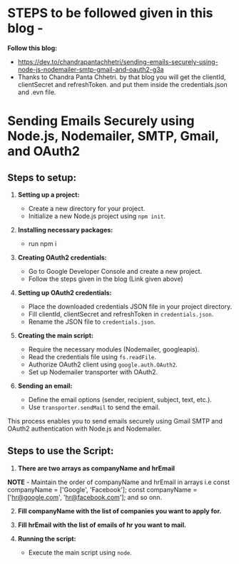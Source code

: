 # STEPS to be followed given in this blog - 
**Follow this blog:**
  - https://dev.to/chandrapantachhetri/sending-emails-securely-using-node-js-nodemailer-smtp-gmail-and-oauth2-g3a
  - Thanks to Chandra Panta Chhetri.
by that blog you will get the clientId, clientSecret and refreshToken. and put them inside the credentials.json and .evn file.

# Sending Emails Securely using Node.js, Nodemailer, SMTP, Gmail, and OAuth2

## Steps to setup:

1. **Setting up a project:**
   - Create a new directory for your project.
   - Initialize a new Node.js project using `npm init`.

2. **Installing necessary packages:**
   - run npm i

3. **Creating OAuth2 credentials:**
   - Go to Google Developer Console and create a new project.
   - Follow the steps given in the blog (Link given above)

4. **Setting up OAuth2 credentials:**
   - Place the downloaded credentials JSON file in your project directory.
   - Fill clientId, clientSecret and refreshToken in `credentials.json`.
   - Rename the JSON file to `credentials.json`.

5. **Creating the main script:**
   - Require the necessary modules (Nodemailer, googleapis).
   - Read the credentials file using `fs.readFile`.
   - Authorize OAuth2 client using `google.auth.OAuth2`.
   - Set up Nodemailer transporter with OAuth2.

6. **Sending an email:**
   - Define the email options (sender, recipient, subject, text, etc.).
   - Use `transporter.sendMail` to send the email.

This process enables you to send emails securely using Gmail SMTP and OAuth2 authentication with Node.js and Nodemailer.


## Steps to use the Script:

1. **There are two arrays as companyName and hrEmail**

**NOTE** - Maintain the order of companyName and hrEmail in arrays i.e 
            const companyName = ['Google', 'Facebook'];
            const companyName = ['hr@google.com', 'hr@facebook.com'];
            and so onn.

2. **Fill companyName with the list of companies you want to apply for.**

3. **Fill hrEmail with the list of emails of hr you want to mail.**

4. **Running the script:**
   - Execute the main script using `node`.

